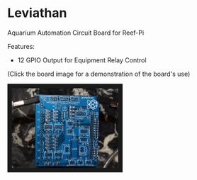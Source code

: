 # Leviathan
Aquarium Automation Circuit Board for Reef-Pi

Features:

  * 12 GPIO Output for Equipment Relay Control

(Click the board image for a demonstration of the board's use)

<a href="http://www.youtube.com/watch?feature=player_embedded&v=5pZ5fvWH87U
" target="_blank"><img src="https://github.com/Schreiberito/Leviathan/blob/master/Images/Unpopulated%20(Full%20Board%2C%20Shrunk).JPG" 
alt="Leviathan Video Link" width="240" height="180" border="10" /></a>

